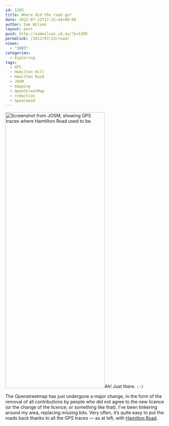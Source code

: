 ```yaml
---
id: 1205
title: Where did the road go?
date: 2012-07-23T17:32:44+00:00
author: Sam Wilson
layout: post
guid: http://samwilson.id.au/?p=1205
permalink: /2012/07/23/road/
views:
  - "1083"
categories:
  - Exploring
tags:
  - GPS
  - Hamilton Hill
  - Hamilton Road
  - JOSM
  - mapping
  - OpenStreetMap
  - redaction
  - Spearwood
---
```

[<img src="http://samwilson.id.au/wp-content/uploads/2012/07/road.png" alt="Screenshot from JOSM, showing GPS traces where Hamtilton Road used to be." title="Hamilton Road, no longer in JOSM" width="311" height="862" class="alignleft size-full wp-image-1206" srcset="https://samwilson.id.au/wp-content/uploads/2012/07/road.png 311w, https://samwilson.id.au/wp-content/uploads/2012/07/road-54x150.png 54w, https://samwilson.id.au/wp-content/uploads/2012/07/road-180x500.png 180w" sizes="(max-width: 311px) 100vw, 311px" />](http://samwilson.id.au/wp-content/uploads/2012/07/road.png)Ah! Just there. `:-)`

The Openstreetmap has just undergone a major change, in the form of the removal of all contributions by people who did not agree to the new licence (or the change of the licence; or something like that). I’ve been tinkering around my area, replacing missing bits. Very often, it’s quite easy to put the roads back thanks to all the GPS traces — as at left, with [Hamilton Road](http://www.openstreetmap.org/?lat=-32.11493&lon=115.7763&zoom=17&layers=M "View Hamilton Road in OSM").